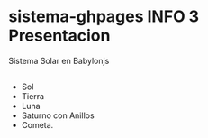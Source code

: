 # sistema-ghpages  INFO 3 Presentacion
Sistema Solar en Babylonjs
##
- Sol
- Tierra
- Luna
- Saturno con Anillos
- Cometa.

